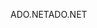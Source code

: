 <span data-ttu-id="b2ae8-101">ADO.NET</span><span class="sxs-lookup"><span data-stu-id="b2ae8-101">ADO.NET</span></span>